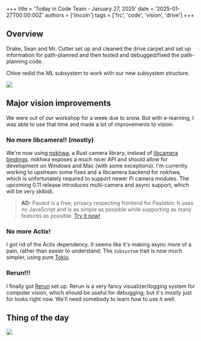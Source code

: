 +++
title = 'Today in Code Team - January 27, 2025'
date = '2025-01-27T00:00:00Z'
authors = ['lincoln']
tags = ['frc', 'code', 'vision', 'drive']
+++

## Overview

Drake, Sean and Mr. Cutter set up and cleaned the drive carpet and set up information for path-planned and then tested and debugged/fixed the path-planning code.

Chloe redid the ML subsystem to work with our new subsystem structure.

![](/blog/today-in-code-team/2025/assets/jan27-ml.png)

## Major vision improvements

We were out of our workshop for a week due to snow.
But with e-learning, I was able to use that time and made a lot of improvements to vision:

### No more libcamera!! (mostly)
We're now using [nokhwa](https://github.com/l1npengtul/nokhwa), a Rust camera library, instead of [libcamera bindings](https://github.com/chalkydri/libcamera-rs).
nokhwa exposes a much nicer API and should allow for development on Windows and Mac (with some exceptions).
I'm currently working to upstream some fixes and a libcamera backend for nokhwa, which is unfortunately required to support newer Pi camera modules.
The upcoming 0.11 release introduces multi-camera and async support, which will be very skibidi.

 > **AD:**
 > Pasted is a free, privacy respecting frontend for Pastebin.
 > It uses no JavaScript and is as simple as possible while supporting as many features as possible.
 > [Try it now!](https://pasted.drakeerv.com)

### No more Actix!
I got rid of the Actix dependency.
It seems like it's making async more of a pain, rather than easier to understand.
The `Subsystem` trait is now much simpler, using pure [Tokio](https://tokio.rs).

### Rerun!!!
I finally got [Rerun](https://rerun.io) set up.
Rerun is a very fancy visualizer/logging system for computer vision, which should be useful for debugging; but it's mostly just for looks right now.
We'll need somebody to learn how to use it well.

## Thing of the day

[![](/blog/today-in-code-team/2025/assets/jan27-imagine.png)](https://cxx.rs/context.html?highlight=Imagine#geometric-intuition-for-why-there-is-so-much-opportunity-for-improvement)
